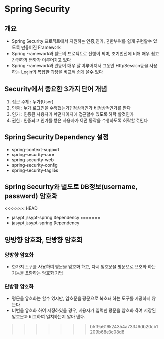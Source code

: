 # Spring Security

## 개요
* Spring Security 프로젝트에서 지원하는 인증,인가, 권한부여를 쉽게 구현할수 있도록 만들어진 Framework
* Spring Framework와 별도의 프로젝트로 진행이 되며, 초기번전에 비해 매우
	쉽고 간편하게 변화가 이루어지고 있다
* Spring Framework와 연동이 매우 잘 이루어져서 그동안 HttpSession등을
사용하는 Login의 복잡한 과정을 비교적 쉽게 쓸수 있다

## Security에서 중요한 3가지 단어 개념
1. 접근 주체 : 누가(User)
2. 인증 : 누가 로그인을 수행했는가? 정상적인가 비정상적인가를 판다 
3. 인가 : 인증된 사용자가 어떤페이지에 접근할수 있도록 허락 할것인가
4. 권한 : 인증되고 인가를 받은 사용자가 어떤 동작을 수행하도록 허락할 것인다

## Spring Security Dependency 설정
* spring-context-support
* spring-security-core
* spring-security-web
* spring-security-config
* spring-security-taglibs


## Spring Security와 별도로 DB정보(username, password) 암호화
<<<<<<< HEAD
* jasypt jasypt-spring Dependency
=======
* jasypt jasypt-spring Dependency


## 양방향 암호화, 단방향 암호화
### 양방향 암호화
* 한가지 도구를 사용하여 평문을 암호화 하고, 다시 암호문을 평문으로 보호화 하는 기능을 포함하는 암호화 기법

### 단방향 암호화
* 평문을 암호화는 할수 있지만, 암호문을 평문으로 복호화 하는 도구룰 제공하지 않는다
* 비번을 암호화 하여 저장하였을 경우, 사용자가 입력한 평문을 암호화 하여 저장된
  암호문과 비교하여 일치하는지 알아 낸다.
>>>>>>> b5f9a619524354a73346db20cb1209b68e3c08d8
